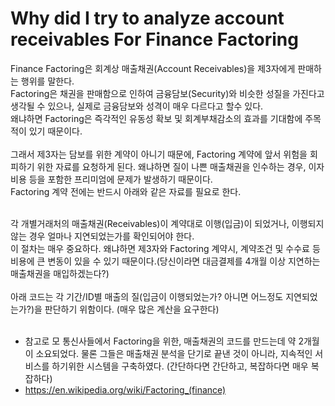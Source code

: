 # Why did I try to analyze account receivables For Finance Factoring
Finance Factoring은 회계상 매출채권(Account Receivables)을 제3자에게 판매하는 행위를 말한다.<br/>
Factoring은 채권을 판매함으로 인하여 금융담보(Security)와 비슷한 성질을 가진다고 생각될 수 있으나, 실제로 금융담보와 성격이 매우 다르다고 할수 있다.<br/>
왜냐하면 Factoring은 즉각적인 유동성 확보 및 회계부채감소의 효과를 기대함에 주목적이 있기 때문이다.<br/><br/>
그래서 제3자는 담보를 위한 계약이 아니기 때문에, Factoring 계약에 앞서 위험을 회피하기 위한 자료를 요청하게 된다. 왜냐하면 질이 나쁜 매출채권을 인수하는 경우, 이자비용 등을 포함한 프리미엄에 문제가 발생하기 때문이다.<br/>
Factoring 계약 전에는 반드시 아래와 같은 자료를 필요로 한다.<br/><br/>

각 개별거래처의 매출채권(Receivables)이 계약대로 이행(입금)이 되었거나, 이행되지 않는 경우 얼마나 지연되었는가를 확인되어야 한다.<br/>
이 절차는 매우 중요하다. 왜냐하면 제3자와 Factoring 계약시, 계약조건 및 수수료 등 비용에 큰 변동이 있을 수 있기 때문이다.(당신이라면 대금결제를 4개월 이상 지연하는 매출채권을 매입하겠는다?)<br/><br/>
아래 코드는 각 기간/ID별 매출의 질(입금이 이행되었는가? 아니면 어느정도 지연되었는가?)을 판단하기 위함이다. (매우 많은 계산을 요구한다)<br/><br/>

* 참고로 모 통신사들에서 Factoring을 위한, 매출채권의 코드를 만드는데 약 2개월이 소요되었다. 물론 그들은 매출채권 분석을 단기로 끝낸 것이 아니라, 지속적인 서비스를 하기위한 시스템을 구축하였다. (간단하다면 간단하고, 복잡하다면 매우 복잡하다)
* https://en.wikipedia.org/wiki/Factoring_(finance)
